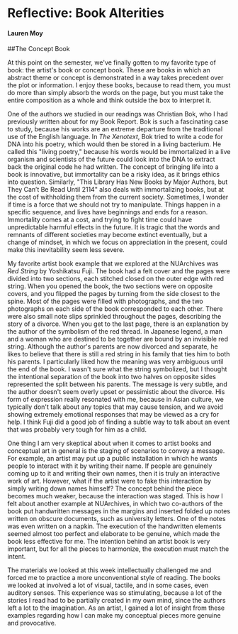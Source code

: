 # Reflective: Book Alterities

#### Lauren Moy

##The Concept Book

At this point on the semester, we've finally gotten to my favorite type of book: the artist's book or concept book. These are books in which an abstract theme or concept is demonstrated in a way takes precedent over the plot or information. I enjoy these books, because to read them, you must do more than simply absorb the words on the page, but you must take the entire composition as a whole and think outside the box to interpret it. 

One of the authors we studied in our readings was Christian Bok, who I had previously written about for my Book Report. Bok is such a fascinating case to study, because his works are an extreme departure from the traditional use of the English language. In *The Xenotext*, Bok tried to write a code for DNA into his poetry, which would then be stored in a living bacterium. He called this "living poetry," because his words would be immortalized in a live organism and scientists of the future could look into the DNA to extract back the original code he had written. The concept of bringing life into a book is innovative, but immortality can be a risky idea, as it brings ethics into question. Similarly, "This Library Has New Books by Major Authors, but They Can’t Be Read Until 2114" also deals with immortalizing books, but at the cost of withholding them from the current society. Sometimes, I wonder if time is a force that we should not try to manipulate. Things happen in a specific sequence, and lives have beginnings and ends for a reason. Immortality comes at a cost, and trying to fight time could have unpredictable harmful effects in the future. It is tragic that the words and remnants of different societies may become extinct eventually, but a change of mindset, in which we focus on appreciation in the present, could make this inevitability seem less severe. 

My favorite artist book example that we explored at the NUArchives was *Red String* by Yoshikatsu Fuji. The book had a felt cover and the pages were divided into two sections, each stitched closed on the outer edge with red string. When you opened the book, the two sections were on opposite covers, and you flipped the pages by turning from the side closest to the spine. Most of the pages were filled with photographs, and the two photographs on each side of the book corresponded to each other. There were also small note slips sprinkled throughout the pages, describing the story of a divorce. When you get to the last page, there is an explanation by the author of the symbolism of the red thread. In Japanese legend, a man and a woman who are destined to be together are bound by an invisible red string. Although the author's parents are now divorced and separate, he likes to believe that there is still a red string in his family that ties him to both his parents. I particularly liked how the meaning was very ambiguous until the end of the book. I wasn't sure what the string symbolized, but I thought the intentional separation of the book into two halves on opposite sides represented the split between his parents. The message is very subtle, and the author doesn't seem overly upset or pessimistic about the divorce. His form of expression really resonated with me, because in Asian culture, we typically don't talk about any topics that may cause tension, and we avoid showing extremely emotional responses that may be viewed as a cry for help. I think Fuji did a good job of finding a subtle way to talk about an event that was probably very tough for him as a child. 

One thing I am very skeptical about when it comes to artist books and conceptual art in general is the staging of scenarios to convey a message. For example, an artist may put up a public installation in which he wants people to interact with it by writing their name. If people are genuinely coming up to it and writing their own names, then it is truly an interactive work of art. However, what if the artist were to fake this interaction by simply writing down names himself? The concept behind the piece becomes much weaker, because the interaction was staged. This is how I felt about another example at NUArchives, in which two co-authors of the book put handwritten messages in the margins and inserted folded up notes written on obscure documents, such as university letters. One of the notes was even written on a napkin. The execution of the handwritten elements seemed almost too perfect and elaborate to be genuine, which made the book less effective for me. The intention behind an artist book is very important, but for all the pieces to harmonize, the execution must match the intent.  

The materials we looked at this week intellectually challenged me and forced me to practice a more unconventional style of reading. The books we looked at involved a lot of visual, tactile, and in some cases, even auditory senses. This experience was so stimulating, because a lot of the stories I read had to be partially created in my own mind, since the authors left a lot to the imagination. As an artist, I gained a lot of insight from these examples regarding how I can make my conceptual pieces more genuine and provocative.  

